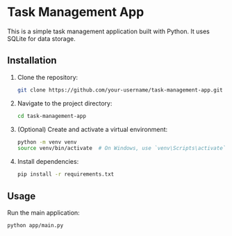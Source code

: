# Task Management App

This is a simple task management application built with Python. It uses SQLite for data storage.

## Installation

1. Clone the repository:
    ```sh
    git clone https://github.com/your-username/task-management-app.git
    ```
2. Navigate to the project directory:
    ```sh
    cd task-management-app
    ```
3. (Optional) Create and activate a virtual environment:
    ```sh
    python -m venv venv
    source venv/bin/activate  # On Windows, use `venv\Scripts\activate`
    ```
4. Install dependencies:
    ```sh
    pip install -r requirements.txt
    ```

## Usage

Run the main application:
```sh
python app/main.py
